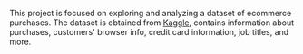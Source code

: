 This project is focused on exploring and analyzing a dataset of ecommerce purchases. The dataset is obtained from [Kaggle](https://www.kaggle.com/datasets/utkarsharya/ecommerce-purchases), contains information about purchases, customers' browser info, credit card information, job titles, and more.
